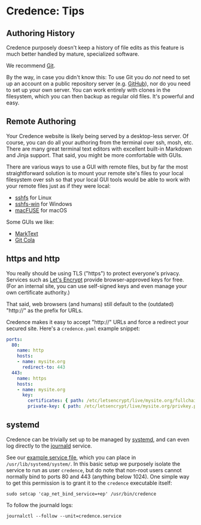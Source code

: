 Credence: Tips
==============

Authoring History
-----------------

Credence purposely doesn't keep a history of file edits as this feature is much better handled by mature, specialized software.

We recommend [Git](https://git-scm.com/).

By the way, in case you didn't know this: To use Git you do *not* need to set up an account on a public repository server (e.g. [GitHub](https://github.com/)), nor do you need to set up your own server. You can work entirely with clones in the filesystem, which you can then backup as regular old files. It's powerful and easy.


Remote Authoring
----------------

Your Credence website is likely being served by a desktop-less server. Of course, you can do all your authoring from the terminal over ssh, mosh, etc. There are many great terminal text editors with excellent built-in Markdown and Jinja support. That said, you might be more comfortable with GUIs.

There are various ways to use a GUI with remote files, but by far the most straightforward solution is to mount your remote site's files to your local filesystem over ssh so that your local GUI tools would be able to work with your remote files just as if they were local:

* [sshfs](https://github.com/libfuse/sshfs) for Linux
* [sshfs-win](https://github.com/winfsp/sshfs-win) for Windows
* [macFUSE](https://macfuse.github.io/) for macOS

Some GUIs we like:

* [MarkText](https://github.com/marktext/marktext)
* [Git Cola](https://github.com/git-cola/git-cola)


https and http
--------------

You really should be using TLS ("https") to protect everyone's privacy. Services such as [Let's Encrypt](https://letsencrypt.org/) provide browser-approved keys for free. (For an internal site, you can use self-signed keys and even manage your own certificate authority.)

That said, web browsers (and humans) still default to the (outdated) "http://" as the prefix for URLs.

Credence makes it easy to accept "http://" URLs and force a redirect your secured site. Here's a `credence.yaml` example snippet:

```yaml
ports:
  80:
    name: http
    hosts:
    - name: mysite.org
      redirect-to: 443
  443:
    name: https
    hosts:
    - name: mysite.org
      key:
        certificates: { path: /etc/letsencrypt/live/mysite.org/fullchain.pem }
        private-key: { path: /etc/letsencrypt/live/mysite.org/privkey.pem }
```


systemd
-------

Credence can be trivially set up to be managed by [systemd](https://systemd.io/), and can even log directly to the [journald](https://www.freedesktop.org/software/systemd/man/latest/systemd-journald.service.html) service.

See our [example service file](../assets/systemd/credence.service), which you can place in `/usr/lib/systemd/system/`. In this basic setup we purposely isolate the service to run as user `credence`, but do note that non-root users cannot normally bind to ports 80 and 443 (anything below 1024). One simple way to get this permission is to grant it to the `credence` executable itself:

```
sudo setcap 'cap_net_bind_service=+ep' /usr/bin/credence
```

To follow the journald logs:

```
journalctl --follow --unit=credence.service
```
